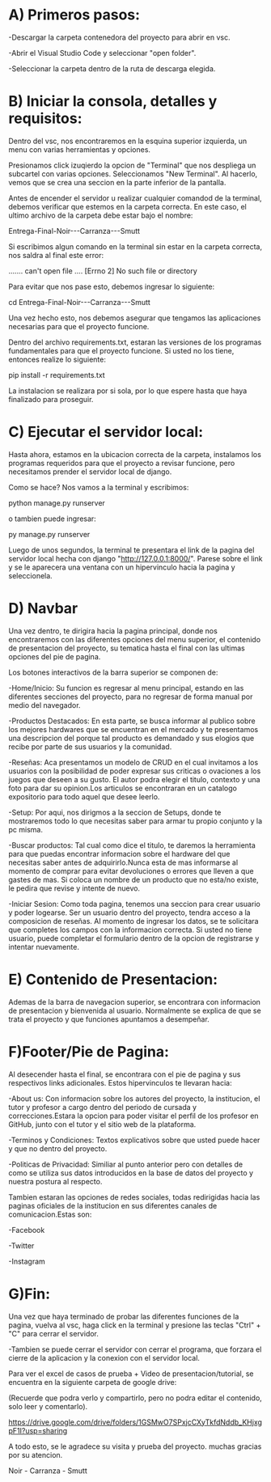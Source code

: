 # A) Primeros pasos:
-Descargar la carpeta contenedora del proyecto para abrir en vsc.

-Abrir el Visual Studio Code y seleccionar "open folder".

-Seleccionar la carpeta dentro de la ruta de descarga elegida.



# B) Iniciar la consola, detalles y requisitos:
Dentro del vsc, nos encontraremos en la esquina superior izquierda, un menu con varias herramientas y opciones.

Presionamos click izuqierdo la opcion de "Terminal" que nos despliega un subcartel con varias opciones. Seleccionamos "New Terminal". Al hacerlo, vemos que se crea una seccion en la parte inferior de la pantalla.

Antes de encender el servidor u realizar cualquier comandod de la terminal, debemos verificar que estemos en la carpeta correcta. En este caso, el ultimo archivo de la carpeta debe estar bajo el nombre:

Entrega-Final-Noir---Carranza---Smutt

Si escribimos algun comando en la terminal sin estar en la carpeta correcta, nos saldra al final este error:

....... can't open file .... [Errno 2] No such file or directory

Para evitar que nos pase esto, debemos ingresar lo siguiente:

cd Entrega-Final-Noir---Carranza---Smutt

Una vez hecho esto, nos debemos asegurar que tengamos las aplicaciones necesarias para que el proyecto funcione.

Dentro del archivo requirements.txt, estaran las versiones de los programas fundamentales para que el proyecto funcione. Si usted no los tiene, entonces realize lo siguiente:

pip install -r requirements.txt

La instalacion se realizara por si sola, por lo que espere hasta que haya finalizado para proseguir.



# C) Ejecutar el servidor local:
Hasta ahora, estamos en la ubicacion correcta de la carpeta, instalamos los programas requeridos para que el proyecto a revisar funcione, pero necesitamos prender el servidor local de django.

Como se hace? Nos vamos a la terminal y escribimos:

python manage.py runserver

o tambien puede ingresar:

py manage.py runserver

Luego de unos segundos, la terminal te presentara el link de la pagina del servidor local hecha con django "http://127.0.0.1:8000/". Parese sobre el link y se le aparecera una ventana con un hipervinculo hacia la pagina y seleccionela.



# D) Navbar
Una vez dentro, te dirigira hacia la pagina principal, donde nos encontraremos con las diferentes opciones del menu superior, el contenido de presentacion del proyecto, su tematica hasta el final con las ultimas opciones del pie de pagina.

Los botones interactivos de la barra superior se componen de:

-Home/Inicio:
Su funcion es regresar al menu principal, estando en las diferentes secciones del proyecto, para no regresar de forma manual por medio del navegador.

-Productos Destacados:
En esta parte, se busca informar al publico sobre los mejores hardwares que se encuentran en el mercado y te presentamos una descripcion del porque tal producto es demandado y sus elogios que recibe por parte de sus usuarios y la comunidad.

-Reseñas:
Aca presentamos un modelo de CRUD en el cual invitamos a los usuarios con la posibilidad de poder expresar sus criticas o ovaciones a los juegos que deseen a su gusto.
El autor podra elegir el titulo, contexto y una foto para dar su opinion.Los articulos se encontraran en un catalogo expositorio para todo aquel que desee leerlo.

-Setup:
Por aqui, nos dirigmos a la seccion de Setups, donde te mostraremos todo lo que necesitas saber para armar tu propio conjunto y la pc misma.

-Buscar productos:
Tal cual como dice el titulo, te daremos la herramienta para que puedas encontrar informacion sobre el hardware del que necesitas saber antes de adquirirlo.Nunca esta de mas informarse al momento de comprar para evitar devoluciones o errores que lleven a que gastes de mas. Si coloca un nombre de un producto que no esta/no existe, le pedira que revise y intente de nuevo.

-Iniciar Sesion:
Como toda pagina, tenemos una seccion para crear usuario y poder logearse. Ser un usuario dentro del proyecto, tendra acceso a la composicion de reseñas.
Al momento de ingresar los datos, se te solicitara que completes los campos con la informacion correcta. Si usted no tiene usuario, puede completar el formulario dentro de la opcion de registrarse y intentar nuevamente.



# E) Contenido de Presentacion:
Ademas de la barra de navegacion superior, se encontrara con informacion de presentacion y bienvenida al usuario. Normalmente se explica de que se trata el proyecto y que funciones apuntamos a desempeñar.



# F)Footer/Pie de Pagina:
Al desecender hasta el final, se encontrara con el pie de pagina y sus respectivos links adicionales. Estos hipervinculos te llevaran hacia:

-About us:
Con informacion sobre los autores del proyecto, la institucion, el tutor y profesor a cargo dentro del periodo de cursada y correcciones.Estara la opcion para poder visitar el perfil de los profesor en GitHub, junto con el tutor y el sitio web de la plataforma.

-Terminos y Condiciones:
Textos explicativos sobre que usted puede hacer y que no dentro del proyecto.

-Politicas de Privacidad:
Similiar al punto anterior pero con detalles de como se utiliza sus datos introducidos en la base de datos del proyecto y nuestra postura al respecto.

Tambien estaran las opciones de redes sociales, todas redirigidas hacia las paginas oficiales de la institucion en sus diferentes canales de comunicacion.Estas son:

-Facebook

-Twitter

-Instagram



# G)Fin:
Una vez que haya terminado de probar las diferentes funciones de la pagina, vuelva al vsc, haga click en la terminal y presione las teclas "Ctrl" + "C" para cerrar el servidor.

-Tambien se puede cerrar el servidor con cerrar el programa, que forzara el cierre de la aplicacion y la conexion con el servidor local.

Para ver el excel de casos de prueba + Video de presentacion/tutorial, se encuentra en la siguiente carpeta de google drive:

(Recuerde que podra verlo y compartirlo, pero no podra editar el contenido, solo leer y comentarlo).

https://drive.google.com/drive/folders/1GSMwO7SPxjcCXyTkfdNddb_KHjxgpF1I?usp=sharing

A todo esto, se le agradece su visita y prueba del proyecto. muchas gracias por su atencion.

Noir - Carranza - Smutt
